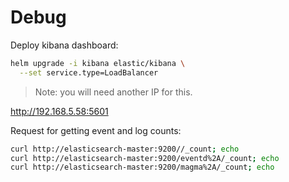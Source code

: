 # Debug 

Deploy kibana dashboard:
```bash
helm upgrade -i kibana elastic/kibana \
  --set service.type=LoadBalancer
```
> Note: you will need another IP for this.

http://192.168.5.58:5601

Request for getting event and log counts:
```bash
curl http://elasticsearch-master:9200//_count; echo
curl http://elasticsearch-master:9200/eventd%2A/_count; echo
curl http://elasticsearch-master:9200/magma%2A/_count; echo
```
